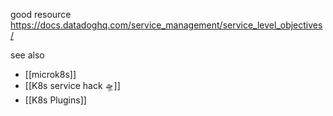 
good resource
https://docs.datadoghq.com/service_management/service_level_objectives/

see also
- [[microk8s]]
- [[K8s service hack 🛸]]
- [[K8s Plugins]]